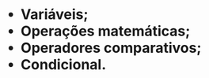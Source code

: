 
<h1 💡 O que será abordado nesse desafio: </>

- Variáveis;
- Operações matemáticas;
- Operadores comparativos;
- Condicional.

